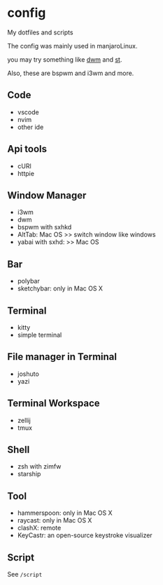 # config

My dotfiles and scripts

The config was mainly used in manjaroLinux.

you may try something like [dwm](https://dwm.suckless.org/) and [st](https://st.suckless.org/).

Also, these are bspwm and i3wm and more.

## Code

- vscode
- nvim
- other ide

## Api tools

- cURl
- httpie

## Window Manager

- i3wm
- dwm
- bspwm with sxhkd
- AltTab: Mac OS >> switch window like windows
- yabai with sxhd: >> Mac OS

## Bar

- polybar
- sketchybar: only in Mac OS X

## Terminal

- kitty
- simple terminal

## File manager in Terminal

- joshuto
- yazi

## Terminal Workspace

- zellij
- tmux

## Shell

- zsh with zimfw
- starship

## Tool

- hammerspoon: only in Mac OS X
- raycast: only in Mac OS X
- clashX: remote
- KeyCastr: an open-source keystroke visualizer

## Script

See `/script`

